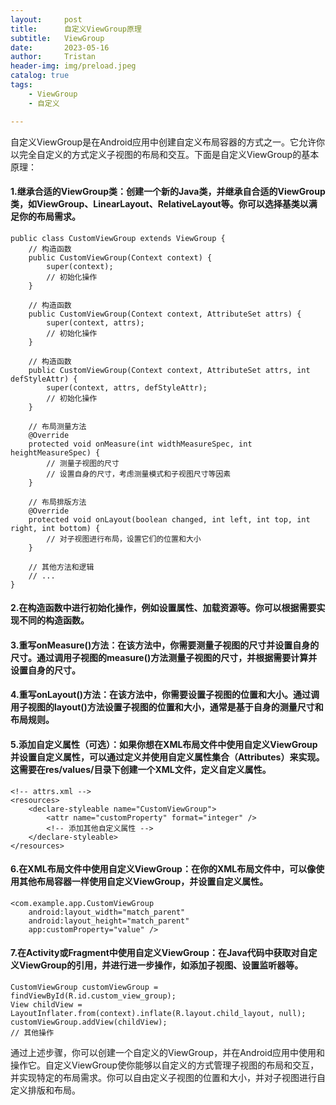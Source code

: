 ```yaml
---
layout:     post
title:      自定义ViewGroup原理
subtitle:   ViewGroup
date:       2023-05-16
author:     Tristan
header-img: img/preload.jpeg
catalog: true
tags:
    - ViewGroup
    - 自定义

---
```



自定义ViewGroup是在Android应用中创建自定义布局容器的方式之一。它允许你以完全自定义的方式定义子视图的布局和交互。下面是自定义ViewGroup的基本原理：

#### 1.继承合适的ViewGroup类：创建一个新的Java类，并继承自合适的ViewGroup类，如ViewGroup、LinearLayout、RelativeLayout等。你可以选择基类以满足你的布局需求。

```
public class CustomViewGroup extends ViewGroup {
    // 构造函数
    public CustomViewGroup(Context context) {
        super(context);
        // 初始化操作
    }
    
    // 构造函数
    public CustomViewGroup(Context context, AttributeSet attrs) {
        super(context, attrs);
        // 初始化操作
    }

    // 构造函数
    public CustomViewGroup(Context context, AttributeSet attrs, int defStyleAttr) {
        super(context, attrs, defStyleAttr);
        // 初始化操作
    }
    
    // 布局测量方法
    @Override
    protected void onMeasure(int widthMeasureSpec, int heightMeasureSpec) {
        // 测量子视图的尺寸
        // 设置自身的尺寸，考虑测量模式和子视图尺寸等因素
    }

    // 布局排版方法
    @Override
    protected void onLayout(boolean changed, int left, int top, int right, int bottom) {
        // 对子视图进行布局，设置它们的位置和大小
    }
    
    // 其他方法和逻辑
    // ...
}
```

#### 2.在构造函数中进行初始化操作，例如设置属性、加载资源等。你可以根据需要实现不同的构造函数。

#### 3.重写onMeasure()方法：在该方法中，你需要测量子视图的尺寸并设置自身的尺寸。通过调用子视图的measure()方法测量子视图的尺寸，并根据需要计算并设置自身的尺寸。

#### 4.重写onLayout()方法：在该方法中，你需要设置子视图的位置和大小。通过调用子视图的layout()方法设置子视图的位置和大小，通常是基于自身的测量尺寸和布局规则。

#### 5.添加自定义属性（可选）：如果你想在XML布局文件中使用自定义ViewGroup并设置自定义属性，可以通过定义并使用自定义属性集合（Attributes）来实现。这需要在res/values/目录下创建一个XML文件，定义自定义属性。

```
<!-- attrs.xml -->
<resources>
    <declare-styleable name="CustomViewGroup">
        <attr name="customProperty" format="integer" />
        <!-- 添加其他自定义属性 -->
    </declare-styleable>
</resources>
```

#### 6.在XML布局文件中使用自定义ViewGroup：在你的XML布局文件中，可以像使用其他布局容器一样使用自定义ViewGroup，并设置自定义属性。

```
<com.example.app.CustomViewGroup
    android:layout_width="match_parent"
    android:layout_height="match_parent"
    app:customProperty="value" />
```


#### 7.在Activity或Fragment中使用自定义ViewGroup：在Java代码中获取对自定义ViewGroup的引用，并进行进一步操作，如添加子视图、设置监听器等。

```
CustomViewGroup customViewGroup = findViewById(R.id.custom_view_group);
View childView = LayoutInflater.from(context).inflate(R.layout.child_layout, null);
customViewGroup.addView(childView);
// 其他操作
```

通过上述步骤，你可以创建一个自定义的ViewGroup，并在Android应用中使用和操作它。自定义ViewGroup使你能够以自定义的方式管理子视图的布局和交互，并实现特定的布局需求。你可以自由定义子视图的位置和大小，并对子视图进行自定义排版和布局。
